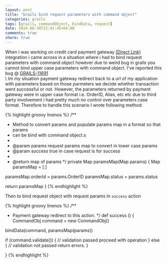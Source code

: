 ```yaml
---
layout: post
title: "Grails bind request parameters with command object"
categories: grails
tags: [grails, commandObject, bindData, request]
date: 2014-08-30T22:41:45+04:00
comments: true
share: true
---
```

When i was working on credit card payment gateway [(Direct Link)](http://www.payfort.com/index.php/en/products/online-card-payment.html#directlink) integration i came across in a situation where i had to bind request parameters with command object however due to weird bug in grails you cannot bind upper case parameters with  command object. I've reported this bug @ [GRAILS-11691](https://jira.grails.org/browse/GRAILS-11691)  
\\
Im my situation payment gateway redirect back to a url of my application with parameters based on those parmeters we decide whether transaction went successful or not. However, the parameters returned by payment gateway were in upper case format i.e. OrderID, Alias, etc etc due to third party involvement i had pretty much no control over parameters case format. Therefore to handle this scenario I wrote following method:

{% highlight groovy linenos %}
/**
 * Method to convert params and populate params map in a format so that params
 * can be bind with command object.s
 *
 * @param params request params map to convert in lower case params
 * @param success true in case request is for success
 *
 * @return map of params
 */
private Map paramsMap(Map params) {
  Map paramsMap = [:]

  paramsMap.orderId = params.OrderID
  paramsMap.status = params.status

  return paramsMap
}
{% endhighlight %}

Then to bind request object with request params in `success` action

{% highlight groovy linenos %}
/**
 * Payment gateway redirect to this action.
 */
def success () {
  CommandObj command = new CommandObj()

  bindData(command, paramsMap(params))

  if (command.validate()) {
    // validation passed proceed with operation
  } else {
    // validation not passed return errors.
  }

}
{% endhighlight %}
